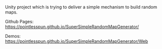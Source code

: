 
Unity project which is trying to deliver a simple mechanism to build random maps.

Github Pages:
https://pointlesspun.github.io/SuperSimpleRandomMapGenerator/

Demos:
https://pointlesspun.github.io/SuperSimpleRandomMapGenerator/Web